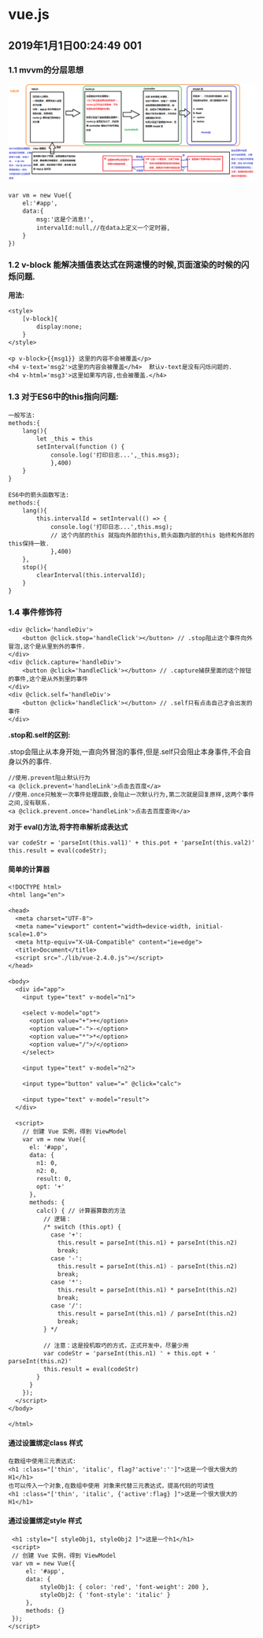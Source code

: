 # vue.js

## 2019年1月1日00:24:49  001

<h3>1.1 mvvm的分层思想</h3>

![](imgs/01.MVC和MVVM的关系图解.png)

    var vm = new Vue({
    	el:'#app',
    	data:{
    		msg:'这是个消息!',
    		intervalId:null,//在data上定义一个定时器,
    	}
    })

<h3>1.2 v-block 能解决插值表达式在网速慢的时候,页面渲染的时候的闪烁问题.</h3>

<b>用法:</b>

    <style>
    	[v-block]{
    		display:none;
    	}
    </style>

    <p v-block>{{msg1}} 这里的内容不会被覆盖</p>
    <h4 v-text='msg2'>这里的内容会被覆盖</h4>  默认v-text是没有闪烁问题的.
    <h4 v-html='msg3'>这里如果写内容,也会被覆盖.</h4>

<h3>1.3 对于ES6中的this指向问题:</h3>

    一般写法:
    methods:{
    	lang(){
    		let _this = this
    		setInterval(function () {
    			console.log('打印日志...',_this.msg3);
    			},400)
    	}
    }

    ES6中的箭头函数写法:
    methods:{
    	lang(){
    		this.intervalId = setInterval(() => {
    			console.log('打印日志...',this.msg);
    			// 这个内部的this 就指向外部的this,箭头函数内部的this 始终和外部的this保持一致.
    			},400)
    	},
    	stop(){
    		clearInterval(this.intervalId);
    	}
    }

<h3>1.4 事件修饰符</h3>

    <div @click='handleDiv'>
    	<button @click.stop='handleClick'></button> // .stop阻止这个事件向外冒泡,这个是从里到外的事件.
    </div>
    <div @click.capture='handleDiv'>
    	<button @click='handleClick'></button> // .capture捕获里面的这个按钮的事件,这个是从外到里的事件
    </div>
    <div @click.self='handleDiv'>
    	<button @click='handleClick'></button> // .self只有点击自己才会出发的事件
    </div>

**.stop和.self的区别:**

.stop会阻止从本身开始,一直向外冒泡的事件,但是.self只会阻止本身事件,不会自身以外的事件.

    //使用.prevent阻止默认行为
    <a @click.prevent='handleLink'>点击去百度</a>
    //使用.once只触发一次事件处理函数,会阻止一次默认行为,第二次就是回复原样,这两个事件之间,没有联系.
    <a @click.prevent.once='handleLink'>点击去百度查询</a>
**对于 eval()方法,将字符串解析成表达式**

	var codeStr = 'parseInt(this.val1)' + this.pot + 'parseInt(this.val2)'
	this.result = eval(codeStr);
<h4>简单的计算器</h4>

	<!DOCTYPE html>
	<html lang="en">

	<head>
	  <meta charset="UTF-8">
	  <meta name="viewport" content="width=device-width, initial-scale=1.0">
	  <meta http-equiv="X-UA-Compatible" content="ie=edge">
	  <title>Document</title>
	  <script src="./lib/vue-2.4.0.js"></script>
	</head>

	<body>
	  <div id="app">
	    <input type="text" v-model="n1">

	    <select v-model="opt">
	      <option value="+">+</option>
	      <option value="-">-</option>
	      <option value="*">*</option>
	      <option value="/">/</option>
	    </select>

	    <input type="text" v-model="n2">

	    <input type="button" value="=" @click="calc">

	    <input type="text" v-model="result">
	  </div>

	  <script>
	    // 创建 Vue 实例，得到 ViewModel
	    var vm = new Vue({
	      el: '#app',
	      data: {
	        n1: 0,
	        n2: 0,
	        result: 0,
	        opt: '+'
	      },
	      methods: {
	        calc() { // 计算器算数的方法  
	          // 逻辑：
	          /* switch (this.opt) {
	            case '+':
	              this.result = parseInt(this.n1) + parseInt(this.n2)
	              break;
	            case '-':
	              this.result = parseInt(this.n1) - parseInt(this.n2)
	              break;
	            case '*':
	              this.result = parseInt(this.n1) * parseInt(this.n2)
	              break;
	            case '/':
	              this.result = parseInt(this.n1) / parseInt(this.n2)
	              break;
	          } */

	          // 注意：这是投机取巧的方式，正式开发中，尽量少用
	          var codeStr = 'parseInt(this.n1) ' + this.opt + ' parseInt(this.n2)'
	          this.result = eval(codeStr)
	        }
	      }
	    });
	  </script>
	</body>

	</html>

<h4>通过设置绑定class 样式</h4>

	在数组中使用三元表达式:
	<h1 :class="['thin', 'italic', flag?'active':'']">这是一个很大很大的H1</h1>
	也可以传入一个对象,在数组中使用 对象来代替三元表达式，提高代码的可读性
	<h1 :class="['thin', 'italic', {'active':flag} ]">这是一个很大很大的H1</h1>

<h4>通过设置绑定style 样式</h4>

	 <h1 :style="[ styleObj1, styleObj2 ]">这是一个h1</h1>
	 <script>
	 // 创建 Vue 实例，得到 ViewModel
	 var vm = new Vue({
		 el: '#app',
		 data: {
			 styleObj1: { color: 'red', 'font-weight': 200 },
			 styleObj2: { 'font-style': 'italic' }
		 },
		 methods: {}
	 });
 	</script>
